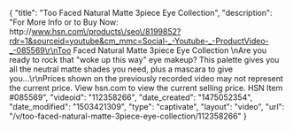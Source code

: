 {
    "title": "Too Faced Natural Matte 3piece Eye Collection",
    "description": "For More Info or to Buy Now: http:\/\/www.hsn.com\/products\/seo\/8199852?rdr=1&sourceid=youtube&cm_mmc=Social-_-Youtube-_-ProductVideo-_-085569\r\nToo Faced Natural Matte 3piece Eye Collection \nAre you ready to rock that \"woke up this way\" eye makeup? This palette gives you all the neutral matte shades you need, plus a mascara to give you...\r\nPrices shown on the previously recorded video may not represent the current price.  View hsn.com to view the current selling price. HSN Item #085569",
    "videoid": "112358266",
    "date_created": "1475052354",
    "date_modified": "1503421309",
    "type": "captivate",
    "layout": "video",
    "url": "\/v\/too-faced-natural-matte-3piece-eye-collection\/112358266"
}